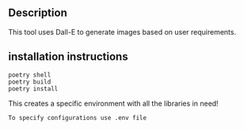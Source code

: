 ## Description

This tool uses Dall-E to generate images based on user requirements. 

## installation instructions


```pip install poetry
poetry shell
poetry build
poetry install
```




This creates a specific environment with all the libraries in need!

``` To specify configurations use .env file ```
